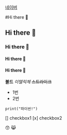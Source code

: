 [네이버](https://naver.com)

#Hi there 👋
## Hi there 👋
### Hi there 👋
#### Hi there 👋
#### Hi there 👋

**볼드**
*이텔릭체*
~~스트라이크~~

* 1번
* 2번

```
print("파이썬!")
```

[] checkbox1
[x] checkbox2

😙
😹
